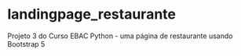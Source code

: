 # landingpage_restaurante
Projeto 3 do Curso EBAC Python - uma página de restaurante usando Bootstrap 5
